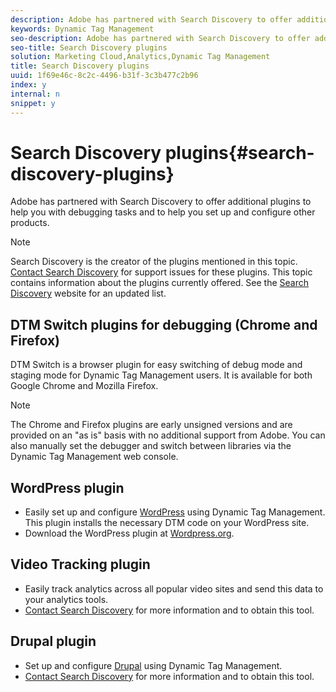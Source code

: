 ```yaml
---
description: Adobe has partnered with Search Discovery to offer additional plugins to help you with debugging tasks and to help you set up and configure other products.
keywords: Dynamic Tag Management
seo-description: Adobe has partnered with Search Discovery to offer additional plugins to help you with debugging tasks and to help you set up and configure other products.
seo-title: Search Discovery plugins
solution: Marketing Cloud,Analytics,Dynamic Tag Management
title: Search Discovery plugins
uuid: 1f69e46c-8c2c-4496-b31f-3c3b477c2b96
index: y
internal: n
snippet: y
---
```


# Search Discovery plugins{#search-discovery-plugins}

Adobe has partnered with Search Discovery to offer additional plugins to help you with debugging tasks and to help you set up and configure other products.

>[!NOTE]
>
>Search Discovery is the creator of the plugins mentioned in this topic. [Contact Search Discovery](https://www.searchdiscovery.com/contact/) for support issues for these plugins. This topic contains information about the plugins currently offered. See the [Search Discovery](https://www.searchdiscovery.com/solutions/technology/#sditools) website for an updated list.

## DTM Switch plugins for debugging (Chrome and Firefox)

DTM Switch is a browser plugin for easy switching of debug mode and staging mode for Dynamic Tag Management users. It is available for both Google Chrome and Mozilla Firefox.

>[!NOTE]
>
>The Chrome and Firefox plugins are early unsigned versions and are provided on an "as is" basis with no additional support from Adobe. You can also manually set the debugger and switch between libraries via the Dynamic Tag Management web console.

## WordPress plugin

+ Easily set up and configure [WordPress](https://wordpress.org) using Dynamic Tag Management. This plugin installs the necessary DTM code on your WordPress site.
+ Download the WordPress plugin at [Wordpress.org](https://wordpress.org/plugins/adobe-dtm/).

## Video Tracking plugin

+ Easily track analytics across all popular video sites and send this data to your analytics tools.
+ [Contact Search Discovery](https://www.searchdiscovery.com/contact/) for more information and to obtain this tool.

## Drupal plugin

+ Set up and configure [Drupal](https://www.drupal.org) using Dynamic Tag Management.
+ [Contact Search Discovery](https://www.searchdiscovery.com/contact/) for more information and to obtain this tool. 
